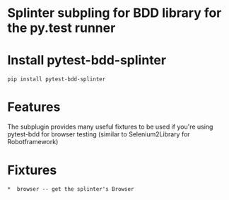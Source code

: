 Splinter subpling for BDD library for the py.test runner
========================================================


Install pytest-bdd-splinter
===========================

	pip install pytest-bdd-splinter


Features
========

The subplugin provides many useful fixtures to be used if you're using pytest-bdd for browser testing
(similar to Selenium2Library for Robotframework)


Fixtures
========

    *  browser -- get the splinter's Browser
